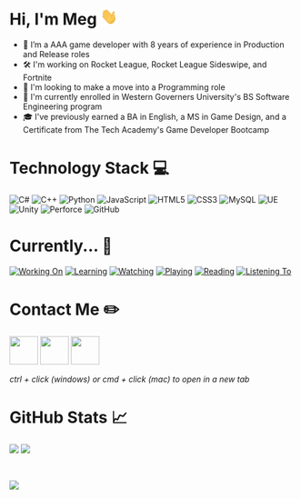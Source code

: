 # Hi, I'm Meg <img src="wave.gif" width="30" height="30"/>

- 💼 I’m a AAA game developer with 8 years of experience in Production and Release roles
- 🛠️ I'm working on Rocket League, Rocket League Sideswipe, and Fortnite
- 👀 I'm looking to make a move into a Programming role
- 📖 I'm currently enrolled in Western Governers University's BS Software Engineering program
- 🎓 I've previously earned a BA in English, a MS in Game Design, and a Certificate from The Tech Academy's Game Developer Bootcamp


# Technology Stack :computer:
![C#](https://img.shields.io/badge/-C%23-512BD4?style=flat-square&logo=csharp&logoColor=white)
![C++](https://img.shields.io/badge/-C++-00599C?style=flat-square&logo=cplusplus&logoColor=white)
![Python](https://img.shields.io/badge/-Python-3776AB?style=flat-square&logo=python&logoColor=white)
![JavaScript](https://img.shields.io/badge/-JavaScript-F7DF1E?style=flat-square&logo=javascript&logoColor=white)
![HTML5](https://img.shields.io/badge/-HTML5-E34F26?style=flat-square&logo=html5&logoColor=white)
![CSS3](https://img.shields.io/badge/-CSS3-1572B6?style=flat-square&logo=css3&logoColor=white)
![MySQL](https://img.shields.io/badge/-MySQL-4479A1?style=flat-square&logo=mysql&logoColor=white)
![UE](https://img.shields.io/badge/-Unreal-0E1128?style=flat-square&logo=unrealengine&logoColor=white)
![Unity](https://img.shields.io/badge/-Unity-000000?style=flat-square&logo=unity&logoColor=white)
![Perforce](https://img.shields.io/badge/-Perforce-404040?style=flat-square&logo=perforce&logoColor=white)
![GitHub](https://img.shields.io/badge/-GitHub-181717?style=flat-square&logo=github&logoColor=white)



# Currently... :thought_balloon:
[![Working On](https://img.shields.io/badge/Working_on-Pong_2-d982e2.svg)](https://shields.io/)
[![Learning](https://img.shields.io/badge/Learning-Data_Structures_and_Algorithms-5e8e90.svg)](https://shields.io/)
[![Watching](https://img.shields.io/badge/Watching-Arcane-d58d13.svg)](https://shields.io/)
[![Playing](https://img.shields.io/badge/Playing-Kingdom_Come_Deliverance_2-2009b7.svg)](https://shields.io/)
[![Reading](https://img.shields.io/badge/Reading-Chainsaw_Man-bd4549.svg)](https://shields.io/)
[![Listening To](https://img.shields.io/badge/Listening_To-Critical_Role-416bdc.svg)](https://shields.io/)



# Contact Me :pencil2:
<p>
  <a href="https://megleedev.github.io/2D-Portfolio/"><img src="https://cdn.simpleicons.org/googlechrome/white" width="50" height="50"/></a>
  <a href="https://www.linkedin.com/in/meghan-lee-b8282767"><img src="https://cdn.simpleicons.org/linkedin/white" width="50" height="50"/></a>
  <a href="mailto:megleedev@outlook.com"><img src="https://cdn.simpleicons.org/maildotru/white" width="50" height="50"/></a>

  *ctrl + click (windows) or cmd + click (mac) to open in a new tab*
</p>



# GitHub Stats :chart_with_upwards_trend:
<p>
  <img height=200 src="https://github-readme-stats.vercel.app/api?username=megleedev&show_icons=true&theme=transparent&hide_rank=true" />
  <img height=200 src="https://github-readme-stats.vercel.app/api/top-langs/?username=megleedev&layout=compact&theme=transparent" />
</p>

<br>

![](https://komarev.com/ghpvc/?username=megleedev)
